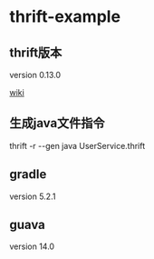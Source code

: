 # thrift-example
## thrift版本
version 0.13.0

[wiki](http://thrift.apache.org/tutorial/java)

## 生成java文件指令
thrift -r --gen java UserService.thrift

## gradle
version 5.2.1

## guava
version 14.0